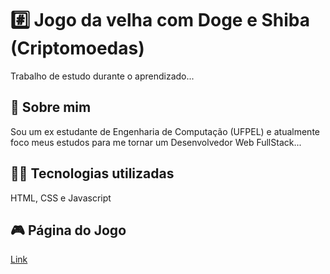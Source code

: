 
# #️⃣ Jogo da velha com Doge e Shiba (Criptomoedas)

Trabalho de estudo durante o aprendizado...

## 🚀 Sobre mim
Sou um ex estudante de Engenharia de Computação (UFPEL) e atualmente foco meus estudos para me tornar um Desenvolvedor Web FullStack...


## 👨‍💻 Tecnologias utilizadas
HTML, CSS e Javascript



## 🎮 Página do Jogo
[Link](https://natha6dev.github.io/tic-tac-toe-memecoin/ "Tic Tac Toe")
